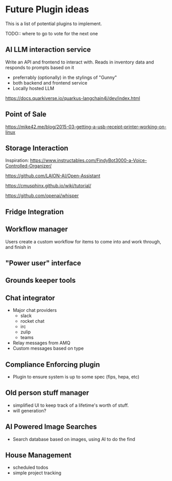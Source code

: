# Future Plugin ideas

This is a list of potential plugins to implement.

TODO:: where to go to vote for the next one

## AI LLM interaction service

Write an API and frontend to interact with. Reads in inventory data and responds to prompts based on it

 - preferrably (optionally) in the stylings of "Gunny"
 - both backend and frontend service
 - Locally hosted LLM

https://docs.quarkiverse.io/quarkus-langchain4j/dev/index.html

## Point of Sale

https://mike42.me/blog/2015-03-getting-a-usb-receipt-printer-working-on-linux

## Storage Interaction

Inspiration: https://www.instructables.com/FindyBot3000-a-Voice-Controlled-Organizer/

https://github.com/LAION-AI/Open-Assistant

https://cmusphinx.github.io/wiki/tutorial/

https://github.com/openai/whisper

## Fridge Integration

## Workflow manager

Users create a custom workflow for items to come into and work through, and finish in

## "Power user" interface

## Grounds keeper tools

## Chat integrator

 - Major chat providers
   - slack
   - rocket chat
   - irc
   - zulip
   - teams
 - Relay messages from AMQ
 - Custom messages based on type

## Compliance Enforcing plugin

 - Plugin to ensure system is up to some spec (fips, hepa, etc)


## Old person stuff manager

 - simplified UI to keep track of a lifetime's worth of stuff.
 - will generation?

## AI Powered Image Searches

 - Search database based on images, using AI to do the find

## House Management

 - scheduled todos
 - simple project tracking
